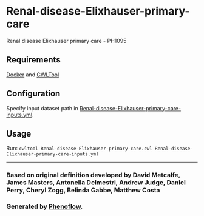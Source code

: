 # Renal-disease-Elixhauser-primary-care

Renal disease Elixhauser primary care - PH1095

## Requirements

[Docker](https://docs.docker.com/install/) and [CWLTool](https://github.com/common-workflow-language/cwltool#install)

## Configuration

Specify input dataset path in [Renal-disease-Elixhauser-primary-care-inputs.yml](Renal-disease-Elixhauser-primary-care-inputs.yml).

## Usage

Run: `cwltool Renal-disease-Elixhauser-primary-care.cwl Renal-disease-Elixhauser-primary-care-inputs.yml`

***

### Based on original definition developed by David Metcalfe, James Masters, Antonella Delmestri, Andrew Judge, Daniel Perry, Cheryl Zogg, Belinda Gabbe, Matthew Costa
### Generated by [Phenoflow](https://kclhi.org/phenoflow).
